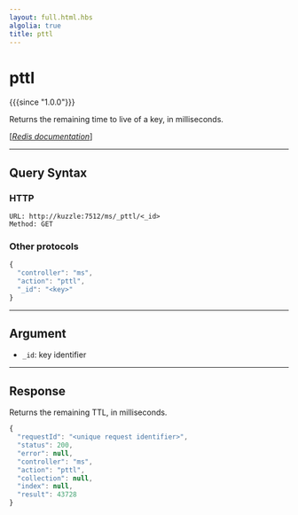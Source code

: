 ```yaml
---
layout: full.html.hbs
algolia: true
title: pttl
---
```


# pttl

{{{since "1.0.0"}}}

Returns the remaining time to live of a key, in milliseconds.

[[_Redis documentation_]](https://redis.io/commands/pttl)


---

## Query Syntax

### HTTP

```http
URL: http://kuzzle:7512/ms/_pttl/<_id>
Method: GET
```

### Other protocols

```js
{
  "controller": "ms",
  "action": "pttl",
  "_id": "<key>"
}
```

---

## Argument

* `_id`: key identifier

---

## Response

Returns the remaining TTL, in milliseconds.

```javascript
{
  "requestId": "<unique request identifier>",
  "status": 200,
  "error": null,
  "controller": "ms",
  "action": "pttl",
  "collection": null,
  "index": null,
  "result": 43728
}
```
